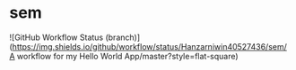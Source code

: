 # sem
![GitHub Workflow Status (branch)](https://img.shields.io/github/workflow/status/Hanzarniwin40527436/sem/A workflow for my Hello World App/master?style=flat-square)
